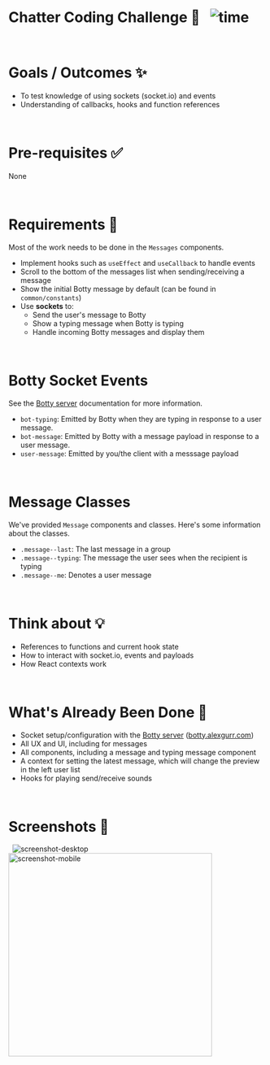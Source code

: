 # Chatter Coding Challenge 🤖 &nbsp; ![time](https://img.shields.io/badge/%E2%8F%B0-60m-blue)

&nbsp;
# Goals / Outcomes ✨
- To test knowledge of using sockets (socket.io) and events
- Understanding of callbacks, hooks and function references

&nbsp;
# Pre-requisites ✅
None

&nbsp;
# Requirements 📖
Most of the work needs to be done in the `Messages` components.

- Implement hooks such as `useEffect` and `useCallback` to handle events
- Scroll to the bottom of the messages list when sending/receiving a message
- Show the initial Botty message by default (can be found in `common/constants`)
- Use **sockets** to:
  - Send the user's message to Botty
  - Show a typing message when Botty is typing
  - Handle incoming Botty messages and display them

&nbsp;
# Botty Socket Events
See the [Botty server](https://github.com/alexgurr/botty) documentation for more information.
- `bot-typing`: Emitted by Botty when they are typing in response to a user message.
- `bot-message`: Emitted by Botty with a message payload in response to a user message.
- `user-message`: Emitted by you/the client with a messsage payload

&nbsp;
# Message Classes
We've provided `Message` components and classes. Here's some information about the classes.
- `.message--last`: The last message in a group
- `.message--typing`: The message the user sees when the recipient is typing
- `.message--me`: Denotes a user message

&nbsp;
# Think about 💡
- References to functions and current hook state
- How to interact with socket.io, events and payloads
- How React contexts work

&nbsp;
# What's Already Been Done 🏁
- Socket setup/configuration with the [Botty server](https://github.com/alexgurr/botty) ([botty.alexgurr.com](https://botty.alexgurr.com))
- All UX and UI, including for messages
- All components, including a message and typing message component
- A context for setting the latest message, which will change the preview in the left user list
- Hooks for playing send/receive sounds

&nbsp;
# Screenshots 🌄
&nbsp;
![screenshot-desktop](https://puu.sh/Hp0C2/cb14e843de.png)
<img alt="screenshot-mobile" width=400 src="https://puu.sh/HoYEw/9b760f91f7.png" />
